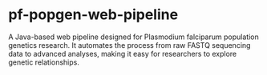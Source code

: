 # pf-popgen-web-pipeline
A Java-based web pipeline designed for Plasmodium falciparum population genetics research. It automates the process from raw FASTQ sequencing data to advanced analyses, making it easy for researchers to explore genetic relationships.
